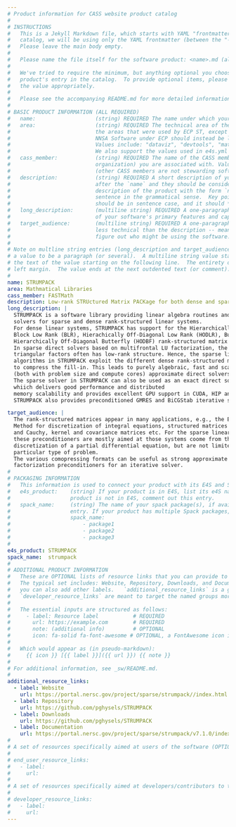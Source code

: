 ```yaml
---
# Product information for CASS website product catalog
#
# INSTRUCTIONS
#   This is a Jekyll Markdown file, which starts with YAML "frontmatter." For the product 
#   catalog, we will be using only the YAML frontmatter (between the "---" seperators).  
#   Please leave the main body empty.  
#
#   Please name the file itself for the software product: <name>.md (all lowercase)
#
#   We've tried to require the minimum, but anything optional you choose to add will enrich your
#   product's entry in the catalog.  To provide optional items, please uncomment the keys and complete
#   the value appropriately.
#
#   Please see the accompanying README.md for more detailed information and guidance.
#
# BASIC PRODUCT INFORMATION (ALL REQUIRED)
#   name:                   (string) REQUIRED The name under which your product should appear in the catalog
#   area:                   (string) REQUIRED The technical area of the product.  For now, we are using
#                           the areas that were used by ECP ST, except that anything that was categorized as
#                           NNSA Software under ECP should instead be listed under the appropriate "real" area:
#                           Values include: "dataviz", "devtools", "mathlibs", "pmr", "sweco".
#                           We also support the values used in e4s.yml files, though we prefer those above. 
#   cass_member:            (string) REQUIRED The name of the CASS member organization (aka software stewardship
#                           organization) you are associated with. Values include: "FASTMath", "PEOS", "RAPIDS", "S4PST", "STEP".
#                           (other CASS members are not stewarding software products, as far as we know: COLABS, CORSA, SWAS)
#   description:            (string) REQUIRED A short description of your software.  The `description` is always shown immediately 
#                           after the `name` and they should be considered together as, in effect constructing a sentence-length 
#                           description of the product with the form `name: desciption`.  However it does not need to be a complete 
#                           sentence in the grammatical sense.  Key points: The `description` should *not* repeat the `name`, it 
#                           should be in sentence case, and it should *not* end with a period.
#   long_description:       (multiline string) REQUIRED A one-paragraph description of your software. A brief, moderately technical description 
#                           of your software's primary features and capabilities.
#   target_audience:        (multiline string) REQUIRED A one-paragraph description of who should be interested in your software.  This should be
#                           less technical than the description -- meant to guide someone who's inexpert or just trying to 
#                           figure out who might be using the software.
#
# Note on multline string entries (long_description and target_audience): YAML supports a multiline string entry that allows 
# a value to be a paragraph (or several).  A multiline string value starts with a pipe ("|") following the colon of the key, with
# the text of the value starting on the following line.  The entirety of the value should be indented by 2-4 spaces from the
# left margin.  The value ends at the next outdented text (or comment).
#
name: STRUMPACK
area: Mathmatical Libraries
cass_member: FASTMath
description: Low-rank STRUctured Matrix PACKage for both dense and sparse matrices.
long_description: |
  STRUMPACK is a software library providing linear algebra routines and linear system
  solvers for sparse and dense rank-structured linear systems.
  For dense linear systems, STRUMPACK has support for the Hierarchically Semi-Separable (HSS),
  Block Low Rank (BLR), Hierachically Off-Diagonal Low Rank (HODLR), Butterfly and
  Hierarchically Off-Diagonal Butterfly (HODBF) rank-structured matrix formats.
  In sparse direct solvers based on multifrontal LU factorization, the fill-in in the
  triangular factors often has low-rank structure. Hence, the sparse linear solve
  algorithms in STRUMPACK exploit the different dense rank-structured matrix formats
  to compress the fill-in. This leads to purely algebraic, fast and scalable
  (both with problem size and compute cores) approximate direct solvers or preconditioners.
  The sparse solver in STRUMPACK can also be used as an exact direct solver,
  whiich delivers good performance and distributed
  memory scalability and provides excellent GPU support in CUDA, HIP and SYCL.
  STRUMPACK also provides preconditioned GMRES and BiCGStab iterative solvers.

target_audience: |
  The rank-structured matrices appear in many applications, e.g., the Boundary Element
  Method for discretization of integral equations, structured matrices like Toeplitz
  and Cauchy, kernel and covariance matrices etc. For the sparse linear systems,
  these preconditioners are mostly aimed at those systems coome from the
  discretization of a partial differential equation, but are not limited to any
  particular type of problem.
  The various comopressing formats can be useful as strong approximate
  factorization preconditioners for an iterative solver.
#
# PACKAGING INFORMATION
#   This information is used to connect your product with its E4S and Spack packages, if available.
#   e4s_product:    (string) If your product is in E4S, list its e4S name here (may be different than `name`). If your
#                   product is not in E4S, comment out this entry.
#   spack_name:     (string) The name of your spack package(s), if available.  If you don't have a Spack package, comment out this
#                   entry. If your product has multiple Spack packages, list them using YAML list syntax:
#                   spack_name:
#                       - package1
#                       - package2
#                       - package3
#
e4s_product: STRUMPACK
spack_name:  strumpack
#
# ADDITIONAL PRODUCT INFORMATION
#   These are OPTIONAL lists of resource links that you can provide to make your catalog entry more useful.
#   The typical set includes: Website, Repository, Downloads, and Documentation, but all of these are optional, and
#   you can also add other labels.   `additional_resource_links` is a general category; `end_user_resource_links` and
#   `developer_resource_links` are meant to target the named groups more specifically.  Use them as you like.
#
#   The essential inputs are structured as follows:
#     - label: Resource label           # REQUIRED
#       url: https://example.com        # REQUIRED
#       note: (additional info)         # OPTIONAL
#       icon: fa-solid fa-font-awesome # OPTIONAL, a FontAwesome icon identifier
#
#   Which would appear as (in pseudo-markdown):
#     {{ icon }} [{{ label }}]({{ url }}) {{ note }}
#
# For additional information, see _sw/README.md.
#
additional_resource_links:
  - label: Website
    url: https://portal.nersc.gov/project/sparse/strumpack//index.html
  - label: Repository
    url: https://github.com/pghysels/STRUMPACK
  - label: Downloads
    url: https://github.com/pghysels/STRUMPACK
  - label: Documentation
    url: https://portal.nersc.gov/project/sparse/strumpack/v7.1.0/index.html
#
# A set of resources specifically aimed at users of the software (OPTIONAL)
#
# end_user_resource_links:
#   - label: 
#     url: 
#
# A set of resources specifically aimed at developers/contributors to the software (OPTIONAL)
#
# developer_resource_links:
#   - label: 
#     url: 
---
```

